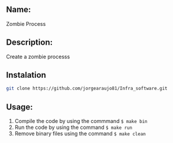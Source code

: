 ## Name: 
Zombie Process

## Description:
Create a zombie processs

## Instalation
```sh
git clone https://github.com/jorgearaujo81/Infra_software.git
```

## Usage:
1. Compile the code by using the commmand `$ make bin`
2. Run the code by using the command `$ make run`
3. Remove binary files using the command `$ make clean`
